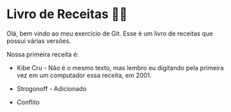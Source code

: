 # Livro de Receitas :man_cook:

Olá, bem vindo ao meu exercício de Git. Esse é um livro de receitas que possui várias versões.

Nossa primeira receita é:

- Kibe Cru - Não é o mesmo texto, mas lembro eu digitando pela primeira vez em um computador essa receita, em 2001.
- Strogonoff - Adicionado

- Conflito
